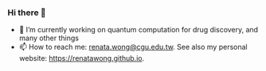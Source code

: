 ### Hi there 👋

- 🔭 I’m currently working on quantum computation for drug discovery, and many other things 
- 📫 How to reach me: renata.wong@cgu.edu.tw. See also my personal website: https://renatawong.github.io.

<!--
**renatawong/renatawong** is a ✨ _special_ ✨ repository because its `README.md` (this file) appears on your GitHub profile.

Here are some ideas to get you started:

- 🔭 I’m currently working on ...
- 🌱 I’m currently learning ...
- 👯 I’m looking to collaborate on ...
- 🤔 I’m looking for help with ...
- 💬 Ask me about ...
- 📫 How to reach me: ...
- 😄 Pronouns: ...
- ⚡ Fun fact: ...
-->
